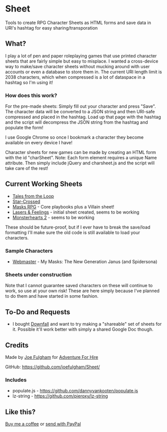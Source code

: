# Sheet
Tools to create RPG Character Sheets as HTML forms and save data in URI's hashtag for easy sharing/transporation

## What?
I play a lot of pen and paper roleplaying games that use printed character sheets that are fairly simple but easy to misplace. I wanted a cross-device way to make/save character sheets without mucking around with user accounts or even a database to store them in. The current URI length limit is 2038 characters, which when compressed is a lot of dataspace in a hashtag so I'm using it!

### How does this work?
For the pre-made sheets: Simply fill out your character and press "Save". The character data will be converted to a JSON string and then URI-safe compressed and placed in the hashtag. Load up that page with the hashtag and the script will decompress the JSON string from the hashtag and populate the form!

I use Google Chrome so once I bookmark a character they become available on every device I have!

Character sheets for new games can be made by creating an HTML form with the id "charSheet". Note: Each form element requires a unique Name attribute. Then simply include jQuery and charsheet.js and the script will take care of the rest!

## Current Working Sheets
* [Tales from the Loop](https://sheet.adventureforhire.com/loop/) 
* [Star-Crossed](https://sheet.adventureforhire.com/starcrossed)
* [Masks RPG](https://sheet.adventureforhire.com/masks/) - Core playbooks plus a Villain sheet!
* [Lasers & Feelings](https://sheet.adventureforhire.com/lf/) - initial sheet created, seems to be working
* [Monsterhearts 2](https://sheet.adventureforhire.com/monsterhearts) - seems to be working

These should be future-proof, but if I ever have to break the save/load formatting I'll make sure the old code is still available to load your characters. 

### Sample Characters
* [Webmaster](https://sheet.adventureforhire.com/masks/janus/#N4IgxgFghgTgclAtgUxALhAdWQI0VAZwBdkYQAaEGZKAGwRXRACkB7ZAAgDEBXWgc2iIK4aDAAKrGERhQAlkQCqAJQCSTCESIAHAmgD0+ghGTIiAOigATAG7IAdkR7UAZlIhzq5sK0T78BADWBPpy+PzIIfoA7rgBJDAAtABW7C58gkiJBNpyVqQErPZQ5sna-CIR9vkwBEz49iKyYKgYmB4kImC0rEQe9hUYOFJyAxzdvf0VlD7EPIwYcj72S+Osc4yUAYFM6bS0HFZyBPw8x6iUUDi0cjdEAJ4A8vbIj9pEckVMyqz5jmuOGCsWgiK63BT3AAq0VYTGGLw4VVIUA+RXIHDs9l86KkHFiODql2u4Ie0NYb1RjTauEJIDBd3uXDkdiYYW06wIcmunEQrBwJPuXTEABEoANSEwAAxC2BcahQHYYaUzMQAZSgNk+ZCVMpgqp42lIWqluoAsjxqmLWiAAMwiHBQMDBIhSJ4vJiqiBSIi0e4cKAuBIcVR4wgcflaBzhv1QDiyI6sR0fOyHMIOTlFOh43BgWTRWikdEujjEVjaDh9TgIABexwrEHlJBWY0QfpcMDkDisBHM9sdztdZKYkNYHECpnLrY47c71QIJYDnHbvg4NbkcbMHZwPEpvcoDqdpZgUIbpiYpr9vOE+-7R8ZrGcTDXBHR26IeK941gkQ-KPryD9PpRkCAB+PtDxdY8mRZDBIRMNs5EEd9nzxBQIA4TYQBcTxiBHCJK21EA4M4YVkG0Hd7kSU0oHuXFWBcf9xghABCbggUQVcoFrAhmKaZBaBRT57GMORtGea0+IEykRO0IcMBEUYXFoHgHBaOBekiJgRF5OxxOHEwOGooJtMIQJIXuQ0PQNI0pG01g7C4B9CNNW4rESBoXmoKw7LsVU5AADyYUVxSBHh53xEQ+RufhBKKPTYOQSASwNdlpEi4kYspOSQD8-gVmwsAxXfSYJUoKLENi+w4Ooa1xBo0Z+HDW5aFpAhEuoD4rHUkg6gwENChQD4UHnaAU2LIgFU4EgkoIFLvQ3ABHFTiHCjwCw4UZGMQPIrHW+jp0QzQGvDaxER4e4eMigjTXszSMAAQXsDhkH8mQoESI4UGEoSszoWcOAAHRAfFcygfNSCB8NEqQThHTAPIHAm-Y-Re9k2qsCtR1jJaivmONrDkSrnv8w0Oy+99kjC98wzYTheAEIRQ3nA0rEEsZK2J0m00cABycKaQUZBzA4YjDnuY6QbzAsYDWOhIhaDHRmLWM2u2xJtAgC6lizNwYA4sUMYjDhafRMJt2OjwOOiNCNqIecXCKwgPjAf1+TuTsewBmAAfsL2fewPAndIL8noIa2xgNit+LI+a6CKRr8QBF4wGkjhEkScNJg4Dx51YaInsjvp1k4IobheVi4LrQqnpwThkDQ4ONa1wqDlxTlEG0X1-Q4UmWneISSw8QNMY4EqZc7x0f01WMOdURxSBeCwRfgkP-Ra0crFHRO5hcBibnHCtOx75Ay3Wg1ewAXyAA) - My Masks: The New Generation Janus (and Spidersona)

### Sheets under construction
Note that I cannot guarantee saved characters on these will continue to work, so use at your own risk! These are here simply because I've planned to do them and have started in some fashion.

## To-Do and Requests
* I bought [Downfall](http://lessthanthreegames.com/downfall/) and want to try making a "shareable" set of sheets for it. Possible it'll work better with simply a shared Google Doc though.

## Credits
Made by [Joe Fulgham](https://joefulgham.com/) for [Adventure For Hire](https://adventureforhire.com/)

GitHub: https://github.com/joefulgham/Sheet/

### Includes 
* populate.js - https://github.com/dannyvankooten/populate.js
* lz-string - https://github.com/pieroxy/lz-string

## Like this?
[Buy me a coffee](https://ko-fi.com/joefulgham) or [send with PayPal](https://paypal.me/joefulgham)
